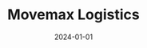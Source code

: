 ---
title: "Movemax Logistics"
date: 2024-01-01
draft: false
description: "Movemax Logistics is a Laravel PHP, JavaScript, Bootstrap web application for shipping estimates and customer inquiry management. It provides shipping estimates and customer inquiry management for a logistics company."
tags: ["Laravel", "PHP", "Javascript", "Bootstrap"]
repository: "https://github.com/donaldobi/movemax-logistics"
livesite: "https://www.movemax.com.ng/"
number: 2
images:
  - src: "/images/movemax/movemax_main.jpg"
    alt: "Movemax Portfolio"
  - src: "/images/movemax/header_about-min.jpg"
    alt: "Homepage Header and About Section"
  - src: "/images/movemax/services-min.jpg"
    alt: "Services Overview"
  - src: "/images/movemax/mobile_collage_movemax-min.jpg"
    alt: "Mobile Collage"
  - src: "/images/movemax/shipping_estimate_form-min.jpg"
    alt: "Shipping Estimate Calculator"
  - src: "/images/movemax/cta-min.jpg"
    alt: "Call to Action Section"
  - src: "/images/movemax/contacts_dashboard-min.jpg"
    alt: "Contacts Dashboard"
  - src: "/images/movemax/estimates_requests_dashboard-min.jpg"
    alt: "Estimate Requests Dashboard"
---